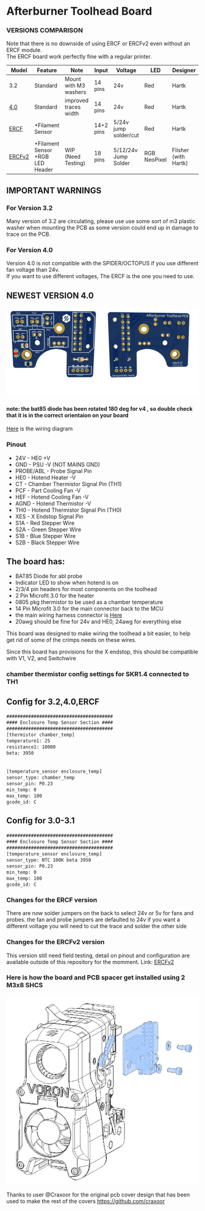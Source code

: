 # Afterburner Toolhead Board #

### VERSIONS COMPARISON
Note that there is no downside of using ERCF or ERCFv2 even without an ERCF module.  
The ERCF board work perfectly fine with a regular printer.

|Model|Feature|Note|Input|Voltage|LED|Designer|
|-|-|-|-|-|-|-|
|3.2|Standard|Mount with M3 washers|14 pins|24v|Red|Hartk|
|[4.0](./Production%20Files/Standard/)|Standard|improved traces width|14 pins|24v|Red|Hartk|
|[ERCF](./Production%20Files/ERCF/)|+Filament Sensor||14+2 pins|5/24v<br>jump solder/cut|Red|Hartk|
|[ERCFv2](https://github.com/FlisherOfatale/Afterburner_Toolhead_PCB_ERCFv2)|+Filament Sensor<br>+RGB LED Header|WIP (Need Testing)|18 pins|5/12/24v<br>Jump Solder|RGB NeoPixel|Flisher (with Hartk)|


## IMPORTANT WARNINGS
### For Version 3.2 ###
Many version of 3.2 are circulating, please use use some sort of m3 plastic washer when mounting the PCB as some version could end up in damage to trace on the PCB.

### For Version 4.0 ###
Version 4.0 is not compatible with the SPIDER/OCTOPUS if you use different fan voltage than 24v.  
If you want to use different voltages, The ERCF is the one you need to use.

## NEWEST VERSION 4.0
![PCB](Images/Rev4.0/1.png)
#### note: the bat85 diode has been rotated 180 deg for v4 , so double check that it is in the correct orientaion on your board 

 [Here](Images/Rev3.2/wiringDiagram.png) is the wiring diagram
 
### Pinout 
* 24V  - HE0 +V 
* GND  - PSU -V (NOT MAINS GND)
* PROBE/ABL  - Probe Signal Pin
* HE0  - Hotend Heater -V
* CT   - Chamber Thermistor Signal Pin (TH1)
* PCF  - Part Cooling Fan -V
* HEF  - Hotend Cooling Fan -V
* AGND - Hotend Thermistor -V
* TH0  - Hotend Thermistor Signal Pin (TH0)
* XES  - X Endstop Signal Pin 
* S1A  - Red Stepper Wire
* S2A  - Green Stepper Wire
* S1B  - Blue Stepper Wire
* S2B  - Black Stepper Wire 


## The board has: ##
* BAT85 Diode for abl probe
* Indicator LED to show when hotend is on
* 2/3/4 pin headers for most components on the toolhead
* 2 Pin Microfit 3.0 for the heater
* 0805 pkg thermistor to be used as a chamber temperature 
* 14 Pin Microfit 3.0 for the main connector back to the MCU 
*  the main wiring harness connector is [Here](https://www.molex.com/molex/products/part-detail/crimp_housings/0430251400)
*  20awg should be fine for 24v and HE0, 24awg for everything else 
  
This board was designed to make wiring the toolhead a bit easier, to help get rid of some of the crimps needs on these wires. 


Since this board has provisions for the X endstop, this should be compatible with V1, V2, and Switchwire

### chamber thermistor config settings for SKR1.4 connected to TH1
 ## Config for 3.2,4.0,ERCF
    #######################################
    #### Enclosure Temp Sensor Section ####
    #######################################
    [thermistor chamber_temp]
    temperature1: 25
    resistance1: 10000
    beta: 3950
    
	
	[temperature_sensor enclosure_temp]
    sensor_type: chamber_temp
    sensor_pin: P0.23
    min_temp: 0
    max_temp: 100
    gcode_id: C
	

 ## Config for 3.0-3.1
    #######################################
    #### Enclosure Temp Sensor Section ####
    #######################################
    [temperature_sensor enclosure_temp]
    sensor_type: NTC 100K beta 3950
    sensor_pin: P0.23
    min_temp: 0
    max_temp: 100
    gcode_id: C


### Changes for the ERCF version
There are now solder jumpers on the back to select 24v or 5v for fans and probes. the fan and probe jumpers are defaulted to 24v if you want a different voltage you will need to cut the trace and solder the other side
 
### Changes for the ERCFv2 version
This version still need field testing, detail on pinout and configuration are available outside of this repository for the momment.
Link: [ERCFv2](https://github.com/FlisherOfatale/Afterburner_Toolhead_PCB_ERCFv2)

### Here is how the board and PCB spacer get installed using 2 M3x8 SHCS
![Mounting](Images/Installation.png)


Thanks to user @Craxoor for the original pcb cover design that has been used to make the rest of the covers 
https://github.com/craxoor
